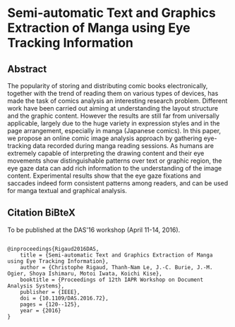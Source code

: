 Semi-automatic Text and Graphics Extraction of Manga using Eye Tracking Information
===============================================
   
Abstract
------------------------------------------------
The popularity of storing and distributing comic books electronically, together with the trend of reading them on various types of devices, has made the task of comics analysis an interesting research problem.
Different work have been carried out aiming at understanding the layout structure and the graphic content. However the results are still far from universally applicable, largely due to the huge variety in expression styles and in the page arrangement, especially in manga (Japanese comics). 
In this paper, we propose an online comic image analysis approach by gathering eye-tracking data recorded during manga reading sessions. As humans are extremely capable of interpreting the drawing content and their eye movements show distinguishable patterns over text or graphic region,
the eye gaze data can add rich information to the understanding of the image content.
Experimental results show that the eye gaze fixations and saccades indeed form consistent patterns among readers, and can be used for manga textual and graphical analysis.


Citation BiBteX
-------------------------------------------------
To be published at the DAS'16 workshop (April 11-14, 2016).
<pre><code>
@inproceedings{Rigaud2016DAS,
	title = {Semi-automatic Text and Graphics Extraction of Manga using Eye Tracking Information},
	author = {Christophe Rigaud, Thanh-Nam Le, J.-C. Burie, J.-M. Ogier, Shoya Ishimaru, Motoi Iwata, Koichi Kise},
	booktitle = {Proceedings of 12th IAPR Workshop on Document Analysis Systems},
	publisher = {IEEE},
	doi = {10.1109/DAS.2016.72},
	pages = {120--125},
	year = {2016}
}
</code></pre>

